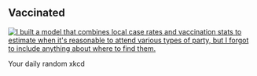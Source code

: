 ## Vaccinated
[![I built a model that combines local case rates and vaccination stats to estimate when it's reasonable to attend various types of party, but I forgot to include anything about where to find them.](https://imgs.xkcd.com/comics/vaccinated.png)](https://xkcd.com/2460/ "I built a model that combines local case rates and vaccination stats to estimate when it's reasonable to attend various types of party, but I forgot to include anything about where to find them.")

Your daily random xkcd

